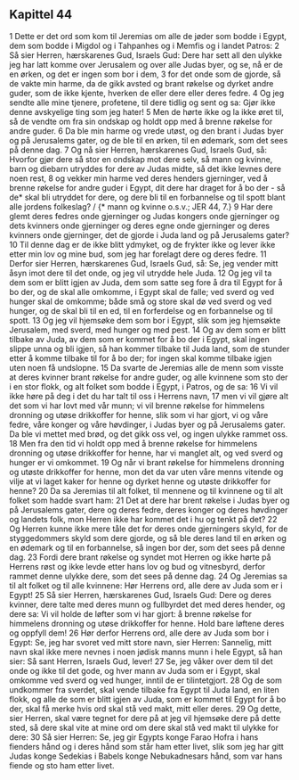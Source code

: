 ## Kapittel 44

1 Dette er det ord som kom til Jeremias om alle de jøder som bodde i Egypt, dem som bodde i Migdol og i Tahpanhes og i Memfis og i landet Patros:
2 Så sier Herren, hærskarenes Gud, Israels Gud: Dere har sett all den ulykke jeg har latt komme over Jerusalem og over alle Judas byer, og se, nå er de en ørken, og det er ingen som bor i dem,
3 for det onde som de gjorde, så de vakte min harme, da de gikk avsted og brant røkelse og dyrket andre guder, som de ikke kjente, hverken de eller dere eller deres fedre.
4 Og jeg sendte alle mine tjenere, profetene, til dere tidlig og sent og sa: Gjør ikke denne avskyelige ting som jeg hater!
5 Men de hørte ikke og la ikke øret til, så de vendte om fra sin ondskap og holdt opp med å brenne røkelse for andre guder.
6 Da ble min harme og vrede utøst, og den brant i Judas byer og på Jerusalems gater, og de ble til en ørken, til en ødemark, som det sees på denne dag.
7 Og nå sier Herren, hærskarenes Gud, Israels Gud, så: Hvorfor gjør dere så stor en ondskap mot dere selv, så mann og kvinne, barn og diebarn utryddes for dere av Judas midte, så det ikke levnes dere noen rest,
8 og vekker min harme ved deres henders gjerninger, ved å brenne røkelse for andre guder i Egypt, dit dere har draget for å bo der - så de* skal bli utryddet for dere, og dere bli til en forbannelse og til spott blant alle jordens folkeslag? / {* mann og kvinne o.s.v.; JER 44, 7.}
9 Har dere glemt deres fedres onde gjerninger og Judas kongers onde gjerninger og dets kvinners onde gjerninger og deres egne onde gjerninger og deres kvinners onde gjerninger, det de gjorde i Juda land og på Jerusalems gater?
10 Til denne dag er de ikke blitt ydmyket, og de frykter ikke og lever ikke etter min lov og mine bud, som jeg har forelagt dere og deres fedre.
11 Derfor sier Herren, hærskarenes Gud, Israels Gud, så: Se, jeg vender mitt åsyn imot dere til det onde, og jeg vil utrydde hele Juda.
12 Og jeg vil ta dem som er blitt igjen av Juda, dem som satte seg fore å dra til Egypt for å bo der, og de skal alle omkomme, i Egypt skal de falle; ved sverd og ved hunger skal de omkomme; både små og store skal dø ved sverd og ved hunger, og de skal bli til en ed, til en forferdelse og en forbannelse og til spott.
13 Og jeg vil hjemsøke dem som bor i Egypt, slik som jeg hjemsøkte Jerusalem, med sverd, med hunger og med pest.
14 Og av dem som er blitt tilbake av Juda, av dem som er kommet for å bo der i Egypt, skal ingen slippe unna og bli igjen, så han kommer tilbake til Juda land, som de stunder etter å komme tilbake til for å bo der; for ingen skal komme tilbake igjen uten noen få undslopne.
15 Da svarte de Jeremias alle de menn som visste at deres kvinner brant røkelse for andre guder, og alle kvinnene som sto der i en stor flokk, og alt folket som bodde i Egypt, i Patros, og de sa:
16 Vi vil ikke høre på deg i det du har talt til oss i Herrens navn,
17 men vi vil gjøre alt det som vi har lovt med vår munn; vi vil brenne røkelse for himmelens dronning og utøse drikkoffer for henne, slik som vi har gjort, vi og våre fedre, våre konger og våre høvdinger, i Judas byer og på Jerusalems gater. Da ble vi mettet med brød, og det gikk oss vel, og ingen ulykke rammet oss.
18 Men fra den tid vi holdt opp med å brenne røkelse for himmelens dronning og utøse drikkoffer for henne, har vi manglet alt, og ved sverd og hunger er vi omkommet.
19 Og når vi brant røkelse for himmelens dronning og utøste drikkoffer for henne, mon det da var uten våre menns vitende og vilje at vi laget kaker for henne og dyrket henne og utøste drikkoffer for henne?
20 Da sa Jeremias til alt folket, til mennene og til kvinnene og til alt folket som hadde svart ham:
21 Det at dere har brent røkelse i Judas byer og på Jerusalems gater, dere og deres fedre, deres konger og deres høvdinger og landets folk, mon Herren ikke har kommet det i hu og tenkt på det?
22 Og Herren kunne ikke mere tåle det for deres onde gjerningers skyld, for de styggedommers skyld som dere gjorde, og så ble deres land til en ørken og en ødemark og til en forbannelse, så ingen bor der, som det sees på denne dag.
23 Fordi dere brant røkelse og syndet mot Herren og ikke hørte på Herrens røst og ikke levde etter hans lov og bud og vitnesbyrd, derfor rammet denne ulykke dere, som det sees på denne dag.
24 Og Jeremias sa til alt folket og til alle kvinnene: Hør Herrens ord, alle dere av Juda som er i Egypt!
25 Så sier Herren, hærskarenes Gud, Israels Gud: Dere og deres kvinner, dere talte med deres munn og fullbyrdet det med deres hender, og dere sa: Vi vil holde de løfter som vi har gjort: å brenne røkelse for himmelens dronning og utøse drikkoffer for henne. Hold bare løftene deres og oppfyll dem!
26 Hør derfor Herrens ord, alle dere av Juda som bor i Egypt: Se, jeg har svoret ved mitt store navn, sier Herren: Sannelig, mitt navn skal ikke mere nevnes i noen jødisk manns munn i hele Egypt, så han sier: Så sant Herren, Israels Gud, lever!
27 Se, jeg våker over dem til det onde og ikke til det gode, og hver mann av Juda som er i Egypt, skal omkomme ved sverd og ved hunger, inntil de er tilintetgjort.
28 Og de som undkommer fra sverdet, skal vende tilbake fra Egypt til Juda land, en liten flokk, og alle de som er blitt igjen av Juda, som er kommet til Egypt for å bo der, skal få merke hvis ord skal stå ved makt, mitt eller deres.
29 Og dette, sier Herren, skal være tegnet for dere på at jeg vil hjemsøke dere på dette sted, så dere skal vite at mine ord om dere skal stå ved makt til ulykke for dere:
30 Så sier Herren: Se, jeg gir Egypts konge Farao Hofra i hans fienders hånd og i deres hånd som står ham etter livet, slik som jeg har gitt Judas konge Sedekias i Babels konge Nebukadnesars hånd, som var hans fiende og sto ham etter livet.
